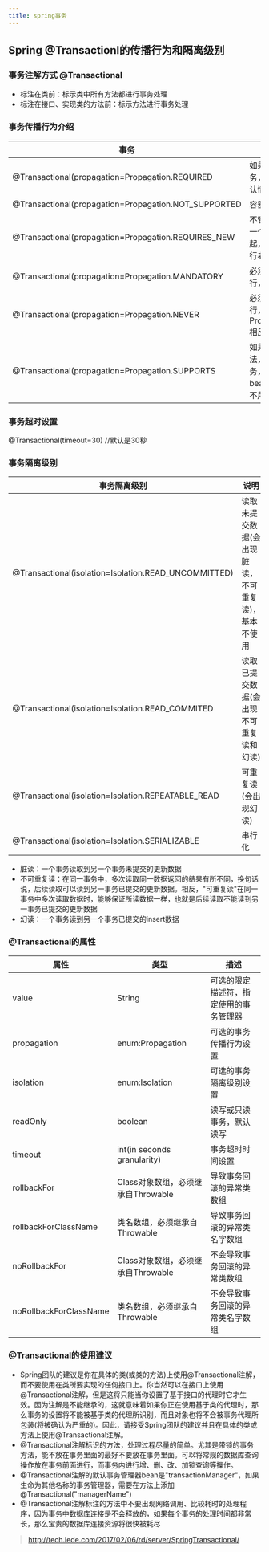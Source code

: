 ```yaml
---
title: spring事务
---
```


## Spring @Transactionl的传播行为和隔离级别

### 事务注解方式 @Transactional

- 标注在类前：标示类中所有方法都进行事务处理
- 标注在接口、实现类的方法前：标示方法进行事务处理

### 事务传播行为介绍

|事务|说明|
|---|---|
|@Transactional(propagation=Propagation.REQUIRED|如果有事务，那么加入事务，没有的话新建一个(默认情况)|
|@Transactional(propagation=Propagation.NOT_SUPPORTED|容器不为这个方法开启事务|
|@Transactional(propagation=Propagation.REQUIRES_NEW|不管是否存在事务，都创建一个新的事务，原来的挂起，新的执行完毕，继续执行老的事务|
|@Transactional(propagation=Propagation.MANDATORY|必须在一个已有的事务中执行，否则抛出异常|
|@Transactional(propagation=Propagation.NEVER|必须在一个没有的事务中执行，否则抛出异常(与Propagation.MANDATORY相反)|
|@Transactional(propagation=Propagation.SUPPORTS|如果其他bean调用这个方法，在其他bean中声明事务，那就用事务。如果其他bean没有声明事务，那就不用事务|

<!--more-->

### 事务超时设置

@Transactional(timeout=30)	//默认是30秒

### 事务隔离级别

|事务隔离级别|说明|
|----------|----|
|@Transactional(isolation=Isolation.READ_UNCOMMITTED)|读取未提交数据(会出现脏读，不可重复读)，基本不使用|
|@Transactional(isolation=Isolation.READ_COMMITED|读取已提交数据(会出现不可重复读和幻读)|
|@Transactional(isolation=Isolation.REPEATABLE_READ|可重复读(会出现幻读)|
|@Transactional(isolation=Isolation.SERIALIZABLE|串行化|

- 脏读：一个事务读取到另一个事务未提交的更新数据
- 不可重复读：在同一事务中，多次读取同一数据返回的结果有所不同，换句话说，后续读取可以读到另一事务已提交的更新数据。相反，"可重复读"在同一事务中多次读取数据时，能够保证所读数据一样，也就是后续读取不能读到另一事务已提交的更新数据
- 幻读：一个事务读到另一个事务已提交的insert数据

### @Transactional的属性

|属性|类型|描述|
|---|---|----|
|value|String|可选的限定描述符，指定使用的事务管理器|
|propagation|enum:Propagation|可选的事务传播行为设置|
|isolation|enum:Isolation|可选的事务隔离级别设置|
|readOnly|boolean|读写或只读事务，默认读写|
|timeout|int(in seconds granularity)|事务超时时间设置|
|rollbackFor|Class对象数组，必须继承自Throwable|导致事务回滚的异常类数组|
|rollbackForClassName|类名数组，必须继承自Throwable|导致事务回滚的异常类名字数组|
|noRollbackFor|Class对象数组，必须继承自Throwable|不会导致事务回滚的异常类数组|
|noRollbackForClassName|类名数组，必须继承自Throwable|不会导致事务回滚的异常类名字数组|

### @Transactional的使用建议

- Spring团队的建议是你在具体的类(或类的方法)上使用@Transactional注解，而不要使用在类所要实现的任何接口上。你当然可以在接口上使用@Transactional注解，但是这将只能当你设置了基于接口的代理时它才生效。因为注解是不能继承的，这就意味着如果你正在使用基于类的代理时，那么事务的设置将不能被基于类的代理所识别，而且对象也将不会被事务代理所包装(将被确认为严重的)。因此，请接受Spring团队的建议并且在具体的类或方法上使用@Transactional注解。
- @Transactional注解标识的方法，处理过程尽量的简单。尤其是带锁的事务方法，能不放在事务里面的最好不要放在事务里面。可以将常规的数据库查询操作放在事务前面进行，而事务内进行增、删、改、加锁查询等操作。
- @Transactional注解的默认事务管理器bean是"transactionManager"，如果生命为其他名称的事务管理器，需要在方法上添加@Transactional("managerName")
- @Transactional注解标注的方法中不要出现网络调用、比较耗时的处理程序，因为事务中数据库连接是不会释放的，如果每个事务的处理时间都非常长，那么宝贵的数据库连接资源将很快被耗尽


> http://tech.lede.com/2017/02/06/rd/server/SpringTransactional/


